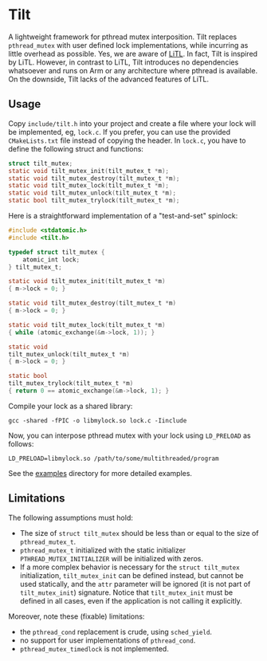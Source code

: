 # Tilt

A lightweight framework for pthread mutex interposition. Tilt replaces `pthread_mutex` with user defined lock implementations, while incurring as little overhead as possible.
Yes, we are aware of [LiTL][].  In fact, Tilt is inspired by LiTL. However, in contrast to LiTL, Tilt introduces no dependencies whatsoever and runs on Arm or any architecture where pthread is available.  On the downside, Tilt lacks of the advanced features of LiTL.

[LiTL]: https://github.com/multicore-locks/litl

## Usage

Copy `include/tilt.h` into your project and create a file where your lock will be implemented, eg, `lock.c`.  If you prefer, you can use the provided `CMakeLists.txt` file instead of copying the header.  In `lock.c`, you have to define the following struct and functions:

```c
struct tilt_mutex;
static void tilt_mutex_init(tilt_mutex_t *m);
static void tilt_mutex_destroy(tilt_mutex_t *m);
static void tilt_mutex_lock(tilt_mutex_t *m);
static void tilt_mutex_unlock(tilt_mutex_t *m);
static bool tilt_mutex_trylock(tilt_mutex_t *m);
```

Here is a straightforward implementation of a "test-and-set" spinlock:

```c
#include <stdatomic.h>
#include <tilt.h>

typedef struct tilt_mutex {
    atomic_int lock;
} tilt_mutex_t;

static void tilt_mutex_init(tilt_mutex_t *m)
{ m->lock = 0; }

static void tilt_mutex_destroy(tilt_mutex_t *m)
{ m->lock = 0; }

static void tilt_mutex_lock(tilt_mutex_t *m)
{ while (atomic_exchange(&m->lock, 1)); }

static void
tilt_mutex_unlock(tilt_mutex_t *m)
{ m->lock = 0; }

static bool
tilt_mutex_trylock(tilt_mutex_t *m)
{ return 0 == atomic_exchange(&m->lock, 1); }
```

Compile your lock as a shared library:

```
gcc -shared -fPIC -o libmylock.so lock.c -Iinclude
```

Now, you can interpose pthread mutex with your lock using `LD_PRELOAD` as follows:

```
LD_PRELOAD=libmylock.so /path/to/some/multithreaded/program
```

See the [examples](examples) directory for more detailed examples.

## Limitations

The following assumptions must hold:

- The size of `struct tilt_mutex` should be less than or equal to the size of
  `pthread_mutex_t`.
- `pthread_mutex_t` initialized with the static initializer
  `PTHREAD_MUTEX_INITIALIZER` will be initialized with zeros.
- If a more complex behavior is necessary for the `struct tilt_mutex` initialization,
  `tilt_mutex_init` can be defined instead, but cannot be used statically, and
  the `attr` parameter will be ignored (it is not part of `tilt_mutex_init`)
  signature.  Notice that `tilt_mutex_init` must be defined in all cases, even
  if the application is not calling it explicitly.

Moreover, note these (fixable) limitations:
- the `pthread_cond` replacement is crude, using `sched_yield`.
- no support for user implementations of `pthread_cond`.
- `pthread_mutex_timedlock` is not implemented.
